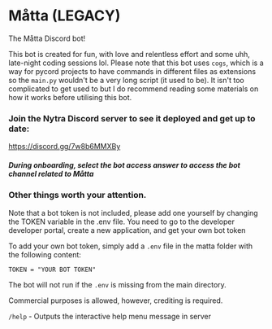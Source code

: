# Måtta (LEGACY)

The Måtta Discord bot!

This bot is created for fun, with love and relentless effort and some uhh, late-night coding sessions lol.
Please note that this bot uses `cogs`, which is a way for pycord projects to have commands in different files
as extensions so the `main.py` wouldn't be a very long script (it used to be). It isn't too complicated to get
used to but I do recommend reading some materials on how it works before utilising this bot.

### Join the Nytra Discord server to see it deployed and get up to date:
https://discord.gg/7w8b6MMXBy
##### During onboarding, select the bot access answer to access the bot channel related to Måtta
### Other things worth your attention.
Note that a bot token is not included, please add one yourself by changing the TOKEN variable in the .env file.
You need to go to the developer developer portal, create a new application, and get your own bot token

To add your own bot token, simply add a `.env` file in the matta folder with the following content:
```env
TOKEN = "YOUR BOT TOKEN"
```
The bot will not run if the `.env` is missing from the main directory.

Commercial purposes is allowed, however, crediting is required.

`/help` - Outputs the interactive help menu message in server
